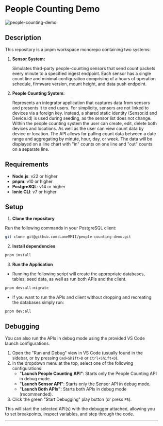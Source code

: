 # People Counting Demo

![people-counting-demo](https://github.com/user-attachments/assets/c068fee3-d9f6-472b-8da8-eac4d0a26597)

## Description

This repository is a pnpm workspace monorepo containing two systems:

1. **Sensor System:**

   Simulates third-party people-counting sensors that send count packets every minute to a specified ingest endpoint. Each sensor has a single count line and minimal configuration comprising of a hours of operation schedule, firmware version, mount height, and data push endpoint.

2. **People Counting System:**

   Represents an integrator application that captures data from sensors and presents it to end users. For simplicity, sensors are not linked to devices via a foreign key. Instead, a shared static identity (Sensor.id and Device.id) is used during seeding, as the sensor list does not change. Within the people counting system the user can create, edit, delete both devices and locations. As well as the user can view count data by device or location. The API allows for pulling count data between a date range and aggregating by minute, hour, day, or week. The data will be displayed on a line chart with "in" counts on one line and "out" counts on a separate line.

## Requirements

- **Node.js**: v22 or higher
- **pnpm**: v10 or higher
- **PostgreSQL**: v14 or higher
- **Ionic CLI**: v7 or higher

## Setup

1. **Clone the repository**

Run the following commands in your PostgreSQL client:

```sh
git clone git@github.com:LaneMMII/people-counting-demo.git
```

2. **Install dependencies**

```sh
pnpm install
```

3. **Run the Application**

- Running the following script will create the appropriate databases, tables, seed data, as well as run both APIs and the client.

```sh
pnpm dev:all:migrate
```

- If you want to run the APIs and client without dropping and recreating the databases simply run:

```sh
pnpm dev:all
```

## Debugging

You can also run the APIs in debug mode using the provided VS Code launch configurations.

1. Open the "Run and Debug" view in VS Code (usually found in the sidebar, or by pressing `Cmd+Shift+D` or `Ctrl+Shift+D`).
2. In the dropdown menu at the top, select one of the following configurations:
   - **"Launch People Counting API"**: Starts only the People Counting API in debug mode.
   - **"Launch Sensor API"**: Starts only the Sensor API in debug mode.
   - **"Launch Both APIs"**: Starts both APIs in debug mode (recommended).
3. Click the green "Start Debugging" play button (or press `F5`).

This will start the selected API(s) with the debugger attached, allowing you to set breakpoints, inspect variables, and step through the code.

---
